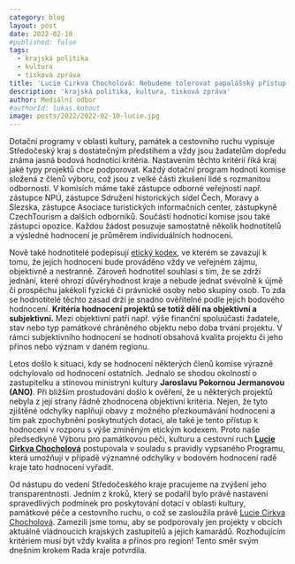 ```yaml
---
category: blog
layout: post
date: 2022-02-10
#published: false
tags: 
  - krajská politika
  - kultura
  - tisková zpráva
title: 'Lucie Cirkva Chocholová: Nebudeme tolerovat papalášský přístup k dotacím!'
description: 'krajská politika, kultura, tisková zpráva'
author: Mediální odbor
#authorId: lukas.kohout
image: posts/2022/2022-02-10-lucie.jpg
---
```




Dotační programy v oblasti kultury, památek a cestovního ruchu vypisuje Středočeský kraj s dostatečným předstihem a vždy jsou žadatelům dopředu známa jasná bodová hodnotící kritéria. Nastavením těchto kritérií říká kraj jaké typy projektů chce podporovat. Každý dotační program hodnotí komise složená z členů výboru, což jsou z velké části zkušení lidé s rozmanitou odborností. V komisích máme také zástupce odborné veřejnosti např. zástupce NPÚ, zástupce Sdružení historických sídel Čech, Moravy a Slezska, zástupce Asociace turistických informačních center, zástupkyně CzechTourism a dalších odborníků. Součástí hodnotící komise jsou také zástupci opozice. Každou žádost posuzuje samostatně několik hodnotitelů a výsledné hodnocení je průměrem individuálních hodnocení. 

Nově také hodnotitelé podepisují [etický kodex](https://a.pirati.cz/stredocesky/files/eticky-kodex-hodnotitele-zadosti-o-podporu.pdf), ve kterém se zavazují k tomu, že jejich hodnocení bude prováděno vždy ve veřejném zájmu, objektivně a nestranně. Zároveň hodnotitel souhlasí s tím, že se zdrží jednání, které ohrozí důvěryhodnost kraje a nebude jednat svévolně k újmě či prospěchu jakékoli fyzické či právnické osoby nebo skupiny osob. To zda se hodnotitelé těchto zásad drží je snadno ověřitelné podle jejich bodového hodnocení. **Kritéria hodnocení projektů se totiž dělí na objektivní a subjektivní.** Mezi objektivní patří např. výše finanční spoluúčasti žadatele, stav nebo typ památkové chráněného objektu nebo doba trvání projektu. V rámci subjektivního hodnocení se hodnotí obsahová kvalita projektu či jeho přínos nebo význam v daném regionu.  

Letos došlo k situaci, kdy se hodnocení některých členů komise výrazně odchylovalo od hodnocení ostatních. Jednalo se shodou okolností o zastupitelku a stínovou ministryni kultury **Jaroslavu Pokornou Jermanovou (ANO)**. Při bližším prostudování došlo k ověření, že u některých projektů nebyla z její strany řádně zhodnocena objektivní kritéria. Nejen, že tyto zjištěné odchylky naplňují obavy z možného přezkoumávání hodnocení a tím pak zpochybnění poskytnutých dotací, ale také je tento přístup k hodnocení v rozporu s výše zmíněným etickým kodexem. Proto naše předsedkyně Výboru pro památkovou péči, kulturu a cestovní ruch [**Lucie Cirkva Chocholová**](https://stredocesky.pirati.cz/lide/lucie-chocholova/) postupovala v souladu s pravidly vypsaného Programu, která umožňují v případě významné odchylky v bodovém hodnocení radě kraje tato hodnocení vyřadit. 

Od nástupu do vedení Středočeského kraje pracujeme na zvýšení jeho transparentnosti. Jedním z kroků, který se podařil bylo právě nastavení spravedlivých podmínek pro poskytování dotací v oblasti kultury, památkové péče a cestovního ruchu, o což se zasloužila právě [Lucie Cirkva Chocholová](https://stredocesky.pirati.cz/lide/lucie-chocholova/). Zamezili jsme tomu, aby se podporovaly jen projekty v obcích aktuálně vládnoucích krajských zastupitelů a jejich kamarádů. Rozhodujícím kritériem musí být vždy kvalita a přínos pro region! Tento směr svým dnešním krokem Rada kraje potvrdila.
